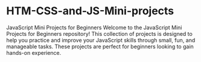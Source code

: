 # HTM-CSS-and-JS-Mini-projects
JavaScript Mini Projects for Beginners Welcome to the JavaScript Mini Projects for Beginners repository! This collection of projects is designed to help you practice and improve your JavaScript skills through small, fun, and manageable tasks. These projects are perfect for beginners looking to gain hands-on experience.

